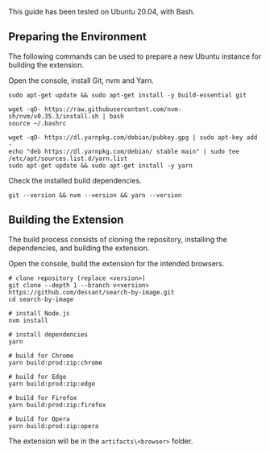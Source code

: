 This guide has been tested on Ubuntu 20.04, with Bash.

## Preparing the Environment

The following commands can be used to prepare a new Ubuntu instance
for building the extension.

Open the console, install Git, nvm and Yarn.

```shell
sudo apt-get update && sudo apt-get install -y build-essential git

wget -qO- https://raw.githubusercontent.com/nvm-sh/nvm/v0.35.3/install.sh | bash
source ~/.bashrc

wget -qO- https://dl.yarnpkg.com/debian/pubkey.gpg | sudo apt-key add -
echo "deb https://dl.yarnpkg.com/debian/ stable main" | sudo tee /etc/apt/sources.list.d/yarn.list
sudo apt-get update && sudo apt-get install -y yarn
```

Check the installed build dependencies.

```shell
git --version && nvm --version && yarn --version
```

## Building the Extension

The build process consists of cloning the repository,
installing the dependencies, and building the extension.

Open the console, build the extension for the intended browsers.

```shell
# clone repository (replace <version>)
git clone --depth 1 --branch v<version> https://github.com/dessant/search-by-image.git
cd search-by-image

# install Node.js
nvm install

# install dependencies
yarn

# build for Chrome
yarn build:prod:zip:chrome

# build for Edge
yarn build:prod:zip:edge

# build for Firefox
yarn build:prod:zip:firefox

# build for Opera
yarn build:prod:zip:opera
```

The extension will be in the `artifacts\<browser>` folder.
